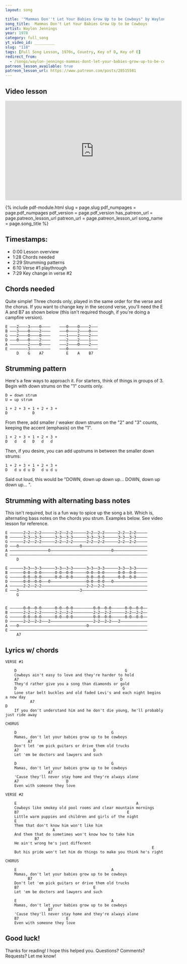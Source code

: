 ```yaml
---
layout: song

title: '"Mammas Don''t Let Your Babies Grow Up to be Cowboys" by Waylon Jennings and Willie Nelson'
song_title:  Mammas Don't Let Your Babies Grow Up to be Cowboys
artist: Waylon Jennings
year: 1978
category: full_song
yt_video_id: _________
slug: "118"
tags: [Full Song Lesson, 1970s, Country, Key of D, Key of E]
redirect_from:
  - /songs/waylon-jennings-mammas-dont-let-your-babies-grow-up-to-be-cowboys/
patreon_lesson_available: true
patreon_lesson_url: https://www.patreon.com/posts/28515581
---
```


## Video lesson

<iframe width="560" height="315" src="https://www.youtube.com/embed/xoSN0eOjWxc?showinfo=0" frameborder="0" allowfullscreen></iframe>

{% include pdf-module.html
     slug = page.slug
     pdf_numpages = page.pdf_numpages
     pdf_version = page.pdf_version
     has_patreon_url = page.patreon_lesson_url
     patreon_url = page.patreon_lesson_url
     song_name = page.song_title %}

## Timestamps:

- 0:00 Lesson overview
- 1:28 Chords needed
- 2:29 Strumming patterns
- 6:10 Verse #1 playthrough
- 7:29 Key change in verse #2

## Chords needed

Quite simple! Three chords only, played in the same order for the verse and the chorus. If you want to change key in the second verse, you'll need the E A and B7 as shown below (this isn't required though, if you're doing a campfire version).

    E –––2––––3––––0––––    –––0––––0––––2–––
    B –––3––––0––––2––––    –––0––––2––––0–––
    G –––2––––0––––0––––    –––1––––2––––2–––
    D –––0––––0––––2––––    –––2––––2––––1–––
    A ––––––––2––––0––––    –––2––––0––––2–––
    E ––––––––3–––––––––    –––0–––––––––––––
         D    G    A7          E    A    B7  

## Strumming pattern

Here's a few ways to approach it. For starters, think of things in groups of 3. Begin with down strums on the "1" counts only.

    D = down strum
    U = up strum

    1 + 2 + 3 + 1 + 2 + 3 +
    D           D

From there, add smaller / weaker down strums on the "2" and "3" counts, keeping the accent (emphasis) on the "1".

    1 + 2 + 3 + 1 + 2 + 3 +
    D   d   d   D   d   d

Then, if you desire, you can add upstrums in between the smaller down strums:

    1 + 2 + 3 + 1 + 2 + 3 +
    D   d u d u D   d u d u

Said out loud, this would be "DOWN, down up down up... DOWN, down up down up... ".

## Strumming with alternating bass notes

This isn't required, but is a fun way to spice up the song a bit. Which is, alternating bass notes on the chords you strum. Examples below. See video lesson for reference.

    E ––––––2–2––2–2––––––2–2––2–2––––––2–2––2–2––––––2–2––2–2–––––
    B ––––––3–3––3–3––––––3–3––3–3––––––3–3––3–3––––––3–3––3–3–––––
    G ––––––2–2––2–2––––––2–2––2–2––––––2–2––2–2––––––2–2––2–2–––––
    D –––0–––––––––––––––––––––––––––0–––––––––––––––––––––––––––––
    A –––––––––––––––––0–––––––––––––––––––––––––––0–––––––––––––––
    E –––––––––––––––––––––––––––––––––––––––––––––––––––––––––––––
         D

    E ––––––3–3––3–3––––––3–3––3–3––––––3–3––3–3––––––3–3––3–3–––––
    B ––––––0–0––0–0––––––0–0––0–0––––––0–0––0–0––––––0–0––0–0–––––
    G ––––––0–0––0–0––––––0–0––0–0––––––0–0––0–0––––––0–0––0–0–––––
    D ––––––0–0––0–0–––0––––––––––––––––0–0––0–0–––0–––––––––––––––
    A ––––––2–2––2–2––––––––––––––––––––2–2––2–2–––––––––––––––––––
    E –––3–––––––––––––––––––––––––––3–––––––––––––––––––––––––––––
         G


    E ––––––0–0––0–0––––––0–0––0–0–––––––––0–0––0–0––––––0–0––0–0––
    B ––––––2–2––2–2––––––2–2––2–2–––––––––2–2––2–2––––––2–2––2–2––
    G ––––––0–0––0–0––––––0–0––0–0–––––––––0–0––0–0––––––0–0––0–0––
    D ––––––2–2––2–2–––2–––––––––––––––––––2–2––2–2–––2––––––––––––
    A –––0––––––––––––––––––––––––––––––0––––––––––––––––––––––––––
    E –––––––––––––––––––––––––––––––––––––––––––––––––––––––––––––
         A7

## Lyrics w/ chords

    VERSE #1

        D                                                G
        Cowboys ain't easy to love and they're harder to hold
        A7                                             D
        They'd rather give you a song than diamonds or gold
        D                                               G
        Lone star belt buckles and old faded Levi's and each night begins a new day
               A7                                                                     D
        If you don't understand him and he don't die young, he'll probably just ride away

    CHORUS

        D                                          G
        Mamas, don't let your babies grow up to be cowboys
              A7
        Don't let 'em pick guitars or drive them old trucks
        A7                                 D
        Let 'em be doctors and lawyers and such

        D                                          G
        Mamas, don't let your babies grow up to be cowboys
                       A7
        'Cause they'll never stay home and they're always alone
        A7                     D
        Even with someone they love

    VERSE #2

        E                                                     A
        Cowboys like smokey old pool rooms and clear mountain mornings
        B7                                                E
        Little warm puppies and children and girls of the night
        E
        Them that don't know him won't like him
                         A
        And them that do sometimes won't know how to take him
                 B7
        He ain't wrong he's just different
                                                                     E
        But his pride won't let him do things to make you think he's right

    CHORUS

        E                                          A
        Mamas, don't let your babies grow up to be cowboys
              B7
        Don't let 'em pick guitars or drive them old trucks
        B7                                 E
        Let 'em be doctors and lawyers and such

        E                                          A
        Mamas, don't let your babies grow up to be cowboys
                       B7
        'Cause they'll never stay home and they're always alone
        B7                     E
        Even with someone they love

## Good luck!

Thanks for reading! I hope this helped you. Questions? Comments? Requests? Let me know!
